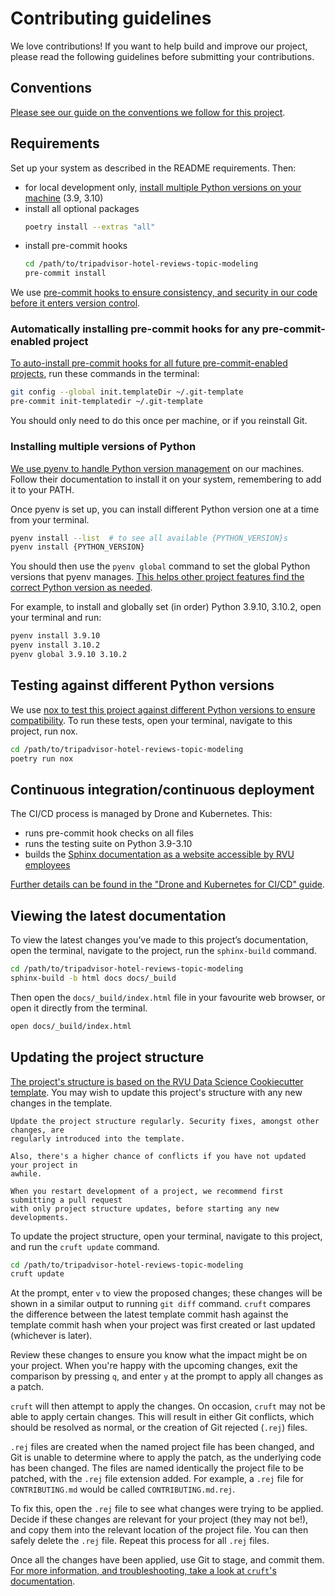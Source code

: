 # Contributing guidelines

We love contributions! If you want to help build and improve our project, please read
the following guidelines before submitting your contributions.

## Conventions

[Please see our guide on the conventions we follow for this
project][docs-project-conventions].

## Requirements

Set up your system as described in the README requirements. Then:

- for local development only, [install multiple Python versions on your
  machine](#installing-multiple-versions-of-python) (3.9, 3.10)
- install all optional packages
  ```zsh
  poetry install --extras "all"
  ```
- install pre-commit hooks
  ```zsh
  cd /path/to/tripadvisor-hotel-reviews-topic-modeling
  pre-commit install
  ```

We use [pre-commit hooks to ensure consistency, and security in our code before it
enters version control][docs-pre-commit].

### Automatically installing pre-commit hooks for any pre-commit-enabled project

[To auto-install pre-commit hooks for all future pre-commit-enabled
projects][pre-commit-auto], run these commands in the terminal:

```zsh
git config --global init.templateDir ~/.git-template
pre-commit init-templatedir ~/.git-template
```

You should only need to do this once per machine, or if you reinstall Git.

### Installing multiple versions of Python

[We use pyenv to handle Python version management][pyenv] on our machines. Follow their
documentation to install it on your system, remembering to add it to your PATH.

Once pyenv is set up, you can install different Python version one at a time from your
terminal.

```zsh
pyenv install --list  # to see all available {PYTHON_VERSION}s
pyenv install {PYTHON_VERSION}
```

You should then use the `pyenv global` command to set the global Python versions that
pyenv manages. [This helps other project features find the correct Python version as
needed](#testing-against-different-python-versions).

For example, to install and globally set (in order) Python 3.9.10, 3.10.2, open
your terminal and run:

```zsh
pyenv install 3.9.10
pyenv install 3.10.2
pyenv global 3.9.10 3.10.2
```

## Testing against different Python versions

We use [nox to test this project against different Python versions to ensure
compatibility][nox]. To run these tests, open your terminal, navigate to this project,
run nox.

```zsh
cd /path/to/tripadvisor-hotel-reviews-topic-modeling
poetry run nox
```

## Continuous integration/continuous deployment

The CI/CD process is managed by Drone and Kubernetes. This:

- runs pre-commit hook checks on all files
- runs the testing suite on Python 3.9-3.10
- builds the [Sphinx documentation as a website accessible by RVU
  employees][project-website]

[Further details can be found in the "Drone and Kubernetes for CI/CD"
guide][docs-drone-k8].

## Viewing the latest documentation

To view the latest changes you’ve made to this project’s documentation, open the
terminal, navigate to the project, run the `sphinx-build` command.

```zsh
cd /path/to/tripadvisor-hotel-reviews-topic-modeling
sphinx-build -b html docs docs/_build
```

Then open the `docs/_build/index.html` file in your favourite web browser, or open it
directly from the terminal.

```zsh
open docs/_build/index.html
```

## Updating the project structure

[The project's structure is based on the RVU Data Science Cookiecutter
template][rvu-ds-cc]. You may wish to update this project's structure with any new
changes in the template.

```{note}
Update the project structure regularly. Security fixes, amongst other changes, are
regularly introduced into the template.

Also, there's a higher chance of conflicts if you have not updated your project in
awhile.

When you restart development of a project, we recommend first submitting a pull request
with only project structure updates, before starting any new developments.
```

To update the project structure, open your terminal, navigate to this project, and
run the `cruft update` command.

```zsh
cd /path/to/tripadvisor-hotel-reviews-topic-modeling
cruft update
```

At the prompt, enter `v` to view the proposed changes; these changes will be shown in
a similar output to running `git diff` command. `cruft` compares the difference between
the latest template commit hash against the template commit hash when your project was
first created or last updated (whichever is later).

Review these changes to ensure you know what the impact might be on your project. When
you're happy with the upcoming changes, exit the comparison by pressing `q`, and enter
`y` at the prompt to apply all changes as a patch.

`cruft` will then attempt to apply the changes. On occasion, `cruft` may not be able
to apply certain changes. This will result in either Git conflicts, which should be
resolved as normal, or the creation of Git rejected (`.rej`) files.

`.rej` files are created when the named project file has been changed, and Git is
unable to determine where to apply the patch, as the underlying code has been changed.
The files are named identically the project file to be patched, with the `.rej` file
extension added. For example, a `.rej` file for `CONTRIBUTING.md` would be called
`CONTRIBUTING.md.rej`.

To fix this, open the `.rej` file to see what changes were trying to be applied. Decide
if these changes are relevant for your project (they may not be!), and copy them into
the relevant location of the project file. You can then safely delete the `.rej` file.
Repeat this process for all `.rej` files.

Once all the changes have been applied, use Git to stage, and commit them. [For more
information, and troubleshooting, take a look at `cruft`'s documentation][cruft].

[cruft]: https://cruft.github.io/cruft/
[docs-drone-k8]: docs/contributing_guide/drone_k8_deployment.md
[docs-pre-commit]: docs/contributing_guide/pre_commit_hooks.md
[docs-project-conventions]: docs/contributing_guide/project_conventions.md
[nox]: https://nox.thea.codes
[poetry]: https://python-poetry.org
[pre-commit-auto]: https://pre-commit.com/#automatically-enabling-pre-commit-on-repositories

<!-- prettier-ignore-start -->
[project-website]: https://tripadvisor-hotel-reviews-topic-modeling.authed.rvu.cloud/
<!-- prettier-ignore-end -->

[pyenv]: https://github.com/pyenv/pyenv
[rvu-ds-cc]: https://github.com/uswitch/rvu-data-science-cookiecutter
